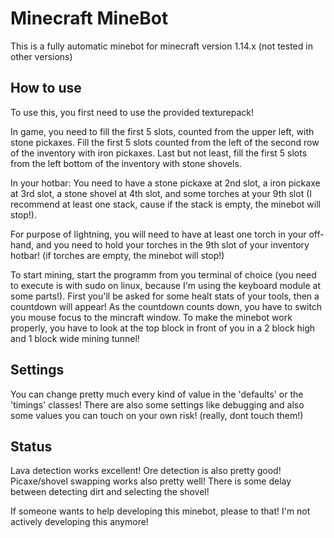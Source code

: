 # Minecraft MineBot

This is a fully automatic minebot for minecraft version 1.14.x (not tested in other versions)


## How to use

To use this, you first need to use the provided texturepack!

In game, you need to fill the first 5 slots, counted from the upper left, with stone pickaxes.
Fill the first 5 slots counted from the left of the second row of the inventory with iron pickaxes.
Last but not least, fill the first 5 slots from the left bottom of the inventory with stone shovels.

In your hotbar:
You need to have a stone pickaxe at 2nd slot,
a iron pickaxe at 3rd slot,
a stone shovel at 4th slot,
and some torches at your 9th slot (I recommend at least one stack, cause if the stack is empty, the minebot will stop!).

For purpose of lightning, you will need to have at least one torch in your off-hand,
and you need to hold your torches in the 9th slot of your inventory hotbar!
(if torches are empty, the minebot will stop!)

To start mining, start the programm from you terminal of choice
(you need to execute is with sudo on linux, because I'm using the keyboard module at some parts!).
First you'll be asked for some healt stats of your tools, then a countdown will appear!
As the countdown counts down, you have to switch you mouse focus to the mincraft window.
To make the minebot work properly,
you have to look at the top block in front of you in a 2 block high and 1 block wide mining tunnel!


## Settings

You can change pretty much every kind of value in the 'defaults' or the 'timings' classes!
There are also some settings like debugging and also some values you can touch on your own risk!
(really, dont touch them!)


## Status
Lava detection works excellent!
Ore detection is also pretty good!
Picaxe/shovel swapping works also pretty well!
There is some delay between detecting dirt and selecting the shovel!

If someone wants to help developing this minebot, please to that!
I'm not actively developing this anymore!
